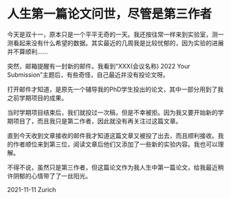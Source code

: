 # 人生第一篇论文问世，尽管是第三作者

今天是双十一，原本只是一个平平无奇的一天。我还按往常一样来到实验室，测一测看起来没有什么希望的数据。其实最近的几周我是比较忧郁的，因为实验的进展并不算顺利......

突然，邮箱提醒有一封新的邮件。我看到“XXX(会议名称) 2022 Your Submission”主题后，有些奇怪，自己最近并没有投论文呀。

打开邮件才知道，是原先一个辅导我的PhD学生投出的论文，其中一部分用到了我之前学期项目的成果。

当时学期项目结束后，我们就投过一次稿，但是不幸被拒。因为我又要开始新的学期项目了，而且我只是第二作者，因此就没有再关注过这篇文章。

直到今天收到文章接收的邮件我才知道这篇文章又被投了出去，而且顺利接收。我的作者顺位来到第三位，阅读文章后他们又添加了一些新的实验内容。我也可以理解。

不得不说，虽然只是第三作者，但这篇论文作为我人生中第一篇论文，给我最近稍许阴郁的心情带了了一丝阳光。

2021-11-11 Zurich
